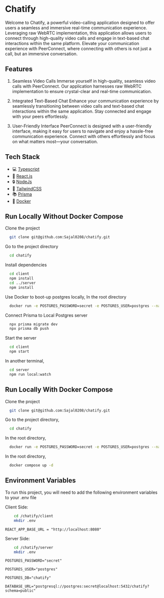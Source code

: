 
# Chatify

Welcome to Chatify, a powerful video-calling application designed to offer users a seamless and immersive real-time communication experience. Leveraging raw WebRTC implementation, this application allows users to connect through high-quality video calls and engage in text-based chat interactions within the same platform. Elevate your communication experience with PeerConnect, where connecting with others is not just a call, but an immersive conversation.








## Features

1. Seamless Video Calls
Immerse yourself in high-quality, seamless video calls with PeerConnect. Our application harnesses raw WebRTC implementation to ensure crystal-clear and real-time communication.

2. Integrated Text-Based Chat
Enhance your communication experience by seamlessly transitioning between video calls and text-based chat interactions within the same application. Stay connected and engage with your peers effortlessly.

3. User-Friendly Interface
PeerConnect is designed with a user-friendly interface, making it easy for users to navigate and enjoy a hassle-free communication experience. Connect with others effortlessly and focus on what matters most—your conversation.




## Tech Stack

- 💻 [Typescript](https://www.typescriptlang.org/)
- 🚀 [React.js](https://nextjs.org/)
- 🔒 [NodeJs](https://next-auth.js.org/)
- 🎨 [TailwindCSS](https://tailwindcss.com/)
- 📚 [Prisma](https://prisma.io/)
-  🐳 [Docker](https://docker.com/)


## Run Locally Without Docker Compose

Clone the project

```bash
  git clone git@github.com:Sajal0208/chatify.git
```

Go to the project directory

```bash
  cd chatify
```

Install dependencies

```bash
  cd client 
  npm install
  cd ../server
  npm install
```

Use Docker to boot-up postgres locally,
In the root directory

```bash
  docker run -e POSTGRES_PASSWORD=secret -e POSTGRES_USER=postgres --name postgresdb -p 5432:5432 postgres
```

Connect Prisma to Local Postgres server

```bash
  npx prisma migrate dev
  npx prisma db push
```

Start the server

```bash
  cd client
  npm start
```

In another terminal,

```bash
  cd server
  npm run local:watch
```

## Run Locally With Docker Compose

Clone the project

```bash
  git clone git@github.com:Sajal0208/chatify.git
```

Go to the project directory,

```bash
  cd chatify
```

In the root directory,

```bash
  docker run -e POSTGRES_PASSWORD=secret -e POSTGRES_USER=postgres --name postgresdb -p 5432:5432 postgres
```

In the root directory,

```bash
  docker compose up -d
```

## Environment Variables

To run this project, you will need to add the following environment variables to your .env file

Client Side: 

```bash 
    cd /chatify/client
    mkdir .env
```
`REACT_APP_BASE_URL = "http://localhost:8080"`

Server Side: 
```bash 
    cd /chatify/server
    mkdir .env
```
`POSTGRES_PASSWORD="secret"`

`POSTGRES_USER="postgres"`

`POSTGRES_DB="chatify"`

`DATABASE_URL="postgresql://postgres:secret@localhost:5432/chatify?schema=public"`
